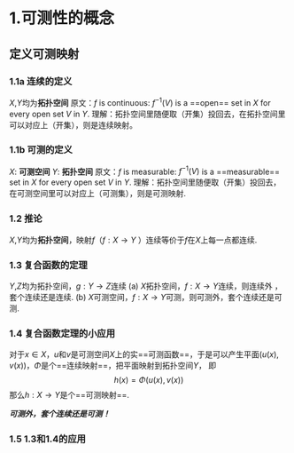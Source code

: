 # 1.可测性的概念
## 定义可测映射
### 1.1a **连续的定义**
$X$,$Y$均为**拓扑空间**
原文：$f$ is continuous: $f^{-1}(V)$ is a ==open== set in $X$  for every open set $V$ in $Y$.
理解：拓扑空间里随便取（开集）投回去，在拓扑空间里可以对应上（开集），则是连续映射。

### 1.1b **可测的定义**
 $X$: **可测空间**  $Y$: **拓扑空间**
 原文：$f$ is measurable: $f^{-1}(V)$ is a ==measurable== set in $X$  for every open set $V$ in $Y$.
理解：拓扑空间里随便取（开集）投回去，在可测空间里可以对应上（可测集），则是可测映射.
### 1.2 **推论**
$X$,$Y$均为**拓扑空间**，映射$f$（$f:X \to Y$ ）连续等价于$f$在$X$上每一点都连续.
### 1.3 **复合函数的定理**
$Y$,$Z$均为拓扑空间，$g: Y \to Z$连续
(a) $X$拓扑空间，$f: X \to Y$连续，则连续外 ，套个连续还是连续.
(b) $X$可测空间，$f: X \to Y$可测，则可测外，套个连续还是可测.
### 1.4 **复合函数定理的小应用**
对于$x\in X$，$u$和$v$是可测空间$X$上的实==可测函数==，于是可以产生平面$(u(x),v(x))$，$\Phi$是个==连续映射==，把平面映射到拓扑空间$Y$， 即$$h(x)=\Phi(u(x),v(x))$$那么$h: X\to Y$是个==可测映射==.

***可测外，套个连续还是可测！***
### 1.5 **1.3和1.4的应用**





<!--stackedit_data:
eyJoaXN0b3J5IjpbLTYyODc2Nzc0XX0=
-->
